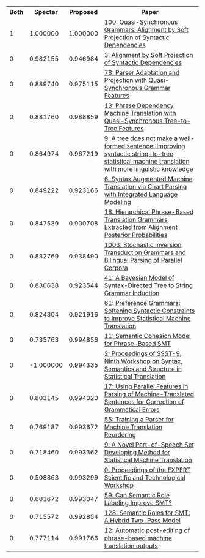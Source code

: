 <html><table><tr>
<th>Both</th>
<th>Specter</th>
<th>Proposed</th>
<th>Paper</th>
</tr>
<tr>
<td>1</td>
<td>1.000000</td>
<td>1.000000</td>
<td><a href="https://www.semanticscholar.org/paper/5e1cecd26a1f52d887cdfccbbed89c24a7e6b201">100: Quasi-Synchronous Grammars: Alignment by Soft Projection of Syntactic Dependencies</a></td>
</tr>
<tr>
<td>0</td>
<td>0.982155</td>
<td>0.946984</td>
<td><a href="https://www.semanticscholar.org/paper/ca4973aef261189231d3319377b4f655f3091317">3: Alignment by Soft Projection of Syntactic Dependencies</a></td>
</tr>
<tr>
<td>0</td>
<td>0.889740</td>
<td>0.975115</td>
<td><a href="https://www.semanticscholar.org/paper/45a8946773599061fe578f761f65f09cd6687c50">78: Parser Adaptation and Projection with Quasi-Synchronous Grammar Features</a></td>
</tr>
<tr>
<td>0</td>
<td>0.881760</td>
<td>0.988859</td>
<td><a href="https://www.semanticscholar.org/paper/5b2537973805684b65da2fa203af6d29220fe136">13: Phrase Dependency Machine Translation with Quasi-Synchronous Tree-to-Tree Features</a></td>
</tr>
<tr>
<td>0</td>
<td>0.864974</td>
<td>0.967219</td>
<td><a href="https://www.semanticscholar.org/paper/8fc1be685baa40d30f91efd4092ca79b2769b98d">9: A tree does not make a well-formed sentence: Improving syntactic string-to-tree statistical machine translation with more linguistic knowledge</a></td>
</tr>
<tr>
<td>0</td>
<td>0.849222</td>
<td>0.923166</td>
<td><a href="https://www.semanticscholar.org/paper/553a2f917ed7cfeb26418a380b83af2e063ede6a">6: Syntax Augmented Machine Translation via Chart Parsing with Integrated Language Modeling</a></td>
</tr>
<tr>
<td>0</td>
<td>0.847539</td>
<td>0.900708</td>
<td><a href="https://www.semanticscholar.org/paper/a32147e0eec939aaf8c36e31b8ccd6cb529051d2">18: Hierarchical Phrase-Based Translation Grammars Extracted from Alignment Posterior Probabilities</a></td>
</tr>
<tr>
<td>0</td>
<td>0.832769</td>
<td>0.938490</td>
<td><a href="https://www.semanticscholar.org/paper/13b6eeb28328252a35cdcbe3ab8d09d2a9caf99d">1003: Stochastic Inversion Transduction Grammars and Bilingual Parsing of Parallel Corpora</a></td>
</tr>
<tr>
<td>0</td>
<td>0.830638</td>
<td>0.923544</td>
<td><a href="https://www.semanticscholar.org/paper/dc605e05765f4948328525d1c60aeca58970afe1">41: A Bayesian Model of Syntax-Directed Tree to String Grammar Induction</a></td>
</tr>
<tr>
<td>0</td>
<td>0.824304</td>
<td>0.921916</td>
<td><a href="https://www.semanticscholar.org/paper/70930a21a1d30420bfc3ce0729fa9292d01f5d31">61: Preference Grammars: Softening Syntactic Constraints to Improve Statistical Machine Translation</a></td>
</tr>
<tr>
<td>0</td>
<td>0.735763</td>
<td>0.994856</td>
<td><a href="https://www.semanticscholar.org/paper/6949cf2c9f5f6d5e654589e0efaf98517c7f3f26">11: Semantic Cohesion Model for Phrase-Based SMT</a></td>
</tr>
<tr>
<td>0</td>
<td>-1.000000</td>
<td>0.994335</td>
<td><a href="https://www.semanticscholar.org/paper/94cabbff548a27422096be72d0ab72461d54832b">2: Proceedings of SSST-9, Ninth Workshop on Syntax, Semantics and Structure in Statistical Translation</a></td>
</tr>
<tr>
<td>0</td>
<td>0.803145</td>
<td>0.994020</td>
<td><a href="https://www.semanticscholar.org/paper/bb4c579db6825727006e9879b11eb2adef206fa6">17: Using Parallel Features in Parsing of Machine-Translated Sentences for Correction of Grammatical Errors</a></td>
</tr>
<tr>
<td>0</td>
<td>0.769187</td>
<td>0.993672</td>
<td><a href="https://www.semanticscholar.org/paper/37c74abd5287796d711a86d1564d4a782b1a6f24">55: Training a Parser for Machine Translation Reordering</a></td>
</tr>
<tr>
<td>0</td>
<td>0.718460</td>
<td>0.993362</td>
<td><a href="https://www.semanticscholar.org/paper/1589632755fd6d21b8b694b57c44013abcb73dab">9: A Novel Part-of-Speech Set Developing Method for Statistical Machine Translation</a></td>
</tr>
<tr>
<td>0</td>
<td>0.508863</td>
<td>0.993299</td>
<td><a href="https://www.semanticscholar.org/paper/773619a9e2218845b94b05fe2ca2ef2d83915ee2">0: Proceedings of the EXPERT Scientific and Technological Workshop</a></td>
</tr>
<tr>
<td>0</td>
<td>0.601672</td>
<td>0.993047</td>
<td><a href="https://www.semanticscholar.org/paper/94128fe913a926cb5f2753603306e2d4a7da6cdc">59: Can Semantic Role Labeling Improve SMT?</a></td>
</tr>
<tr>
<td>0</td>
<td>0.715572</td>
<td>0.992854</td>
<td><a href="https://www.semanticscholar.org/paper/d2b78ad97078a8bfef6c2492b478532fb14b14de">128: Semantic Roles for SMT: A Hybrid Two-Pass Model</a></td>
</tr>
<tr>
<td>0</td>
<td>0.777114</td>
<td>0.991766</td>
<td><a href="https://www.semanticscholar.org/paper/a6dfb61b255bfe585acacaab16360a633b44d226">12: Automatic post-editing of phrase-based machine translation outputs</a></td>
</tr>
</table></html>
